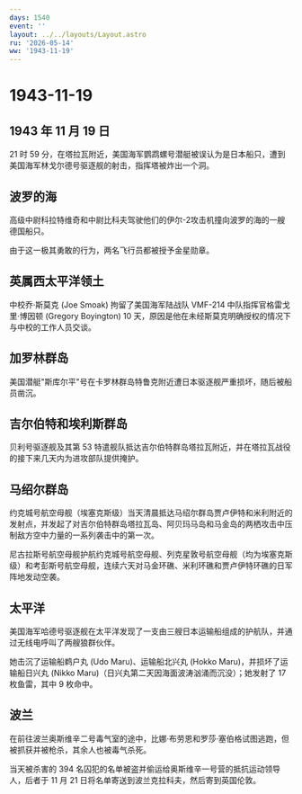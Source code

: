 ```yaml
---
days: 1540
event: ''
layout: ../../layouts/Layout.astro
ru: '2026-05-14'
ww: '1943-11-19'
---
```


# 1943-11-19

## 1943 年 11 月 19 日

21 时 59
分，在塔拉瓦附近，美国海军鹦鹉螺号潜艇被误认为是日本船只，遭到美国海军林戈尔德号驱逐舰的射击，指挥塔被炸出一个洞。

## 波罗的海

高级中尉科拉特维奇和中尉比科夫驾驶他们的伊尔-2攻击机撞向波罗的海的一艘德国船只。

由于这一极其勇敢的行为，两名飞行员都被授予金星勋章。

## 英属西太平洋领土

中校乔·斯莫克 (Joe Smoak) 拘留了美国海军陆战队 VMF-214
中队指挥官格雷戈里·博因顿 (Gregory Boyington) 10
天，原因是他在未经斯莫克明确授权的情况下与中校的工作人员交谈。

## 加罗林群岛

美国潜艇"斯库尔平"号在卡罗林群岛特鲁克附近遭日本驱逐舰严重损坏，随后被船员凿沉。

## 吉尔伯特和埃利斯群岛

贝利号驱逐舰及其第 53
特遣舰队抵达吉尔伯特群岛塔拉瓦附近，并在塔拉瓦战役的接下来几天内为进攻部队提供掩护。

## 马绍尔群岛

约克城号航空母舰（埃塞克斯级）当天清晨抵达马绍尔群岛贾卢伊特和米利附近的发射点，并发起了对吉尔伯特群岛塔拉瓦岛、阿贝玛马岛和马金岛的两栖攻击中压制敌方空中力量的一系列袭击中的第一次。

尼古拉斯号航空母舰护航约克城号航空母舰、列克星敦号航空母舰（均为埃塞克斯级）和考彭斯号航空母舰，连续六天对马金环礁、米利环礁和贾卢伊特环礁的日军阵地发动空袭。

## 太平洋

美国海军哈德号驱逐舰在太平洋发现了一支由三艘日本运输船组成的护航队，并通过无线电呼叫了两艘狼群伙伴。

她击沉了运输船鹈户丸 (Udo Maru)、运输船北兴丸 (Hokko
Maru)，并损坏了运输船日兴丸 (Nikko
Maru)（日兴丸第二天因海面波涛汹涌而沉没）；她发射了 17 枚鱼雷，其中 9
枚命中。

## 波兰

在前往波兰奥斯维辛二号毒气室的途中，比娜·布劳恩和罗莎·塞伯格试图逃跑，但被抓获并被枪杀，其余人也被毒气杀死。

当天被杀害的 394
名囚犯的名单被盗并偷运给奥斯维辛一号营的抵抗运动领导人，后者于 11 月 21
日将名单寄送到波兰克拉科夫，然后寄到英国伦敦。